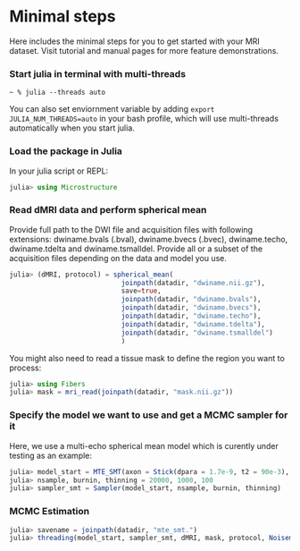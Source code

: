 # Minimal steps
Here includes the minimal steps for you to get started with your MRI dataset. Visit tutorial and manual pages for more feature demonstrations. 

### Start julia in terminal with multi-threads 
```terminal
~ % julia --threads auto
```
You can also set enviornment variable by adding `export JULIA_NUM_THREADS=auto` in your bash profile, which will use multi-threads automatically when you start julia.

### Load the package in Julia
In your julia script or REPL:
```julia
julia> using Microstructure
```

### Read dMRI data and perform spherical mean

Provide full path to the DWI file and acquisition files with following extensions: dwiname.bvals (.bval), dwiname.bvecs (.bvec), dwiname.techo, dwiname.tdelta and dwiname.tsmalldel. Provide all or a subset of the acquisition files depending on the data and model you use. 

```julia
julia> (dMRI, protocol) = spherical_mean(
                            joinpath(datadir, "dwiname.nii.gz"), 
                            save=true, 
                            joinpath(datadir, "dwiname.bvals"), 
                            joinpath(datadir, "dwiname.bvecs"), 
                            joinpath(datadir, "dwiname.techo"), 
                            joinpath(datadir, "dwiname.tdelta"), 
                            joinpath(datadir, "dwiname.tsmalldel")
                            )
```
You might also need to read a tissue mask to define the region you want to process:

```julia
julia> using Fibers
julia> mask = mri_read(joinpath(datadir, "mask.nii.gz"))
```

### Specify the model we want to use and get a MCMC sampler for it

Here, we use a multi-echo spherical mean model which is curently under testing as an example:
```julia
julia> model_start = MTE_SMT(axon = Stick(dpara = 1.7e-9, t2 = 90e-3), extra = Zeppelin(dpara = 1.7e-9, t2 = 60e-3))
julia> nsample, burnin, thinning = 20000, 1000, 100
julia> sampler_smt = Sampler(model_start, nsample, burnin, thinning)
```

### MCMC Estimation
```julia
julia> savename = joinpath(datadir, "mte_smt.")
julia> threading(model_start, sampler_smt, dMRI, mask, protocol, Noisemodel(), savename)
```